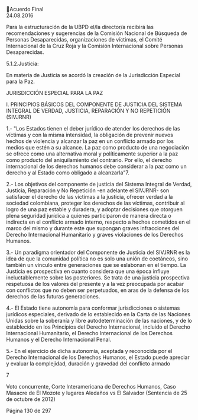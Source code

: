 Acuerdo Final  
24.08.2016  

Para  la  estructuración  de  la  UBPD  el/la  director/a  recibirá  las  recomendaciones  y  sugerencias  de  la 
Comisión  Nacional  de  Búsqueda  de  Personas  Desaparecidas,  organizaciones  de  víctimas,  el  Comité 
Internacional de la Cruz Roja y la Comisión Internacional sobre Personas Desaparecidas.  
 
5.1.2.Justicia:  
 
En materia de Justicia se acordó la creación de la Jurisdicción Especial para la Paz. 
 
 
 
JURISDICCIÓN ESPECIAL PARA LA PAZ 
 
I.
PRINCIPIOS  BÁSICOS  DEL  COMPONENTE  DE  JUSTICIA  DEL  SISTEMA  INTEGRAL  DE 
VERDAD, JUSTICIA, REPARACIÓN Y NO REPETICIÓN (SIVJRNR) 
 
1.- "Los Estados tienen el deber jurídico de atender los derechos de las víctimas y con la misma intensidad, 
la  obligación  de  prevenir  nuevos  hechos  de  violencia  y  alcanzar  la  paz  en  un  conflicto  armado  por  los 
medios que estén a su alcance. La paz como producto de una negociación se ofrece como una alternativa 
moral  y  políticamente  superior  a  la  paz  como  producto  del  aniquilamiento  del  contrario.  Por  ello,  el 
derecho internacional de los derechos humanos debe considerar a la paz como un derecho y al Estado 
como obligado a alcanzarla"7.  
 
2.-  Los  objetivos  del  componente  de  justicia  del  Sistema  Integral  de  Verdad,  Justicia,  Reparación  y  No 
Repetición -en adelante el SIVJRNR- son satisfacer el derecho de las víctimas a la justicia, ofrecer verdad 
a la sociedad colombiana, proteger los derechos de las víctimas, contribuir al logro de una paz estable y 
duradera, y adoptar decisiones que otorguen plena seguridad jurídica a quienes participaron de manera 
directa o indirecta en el conflicto armado interno, respecto a hechos cometidos en el marco del mismo y 
durante  este  que  supongan  graves  infracciones  del  Derecho  Internacional  Humanitario  y    graves 
violaciones de los Derechos Humanos. 
 
3.-  Un  paradigma  orientador  del  Componente  de  Justicia  del  SIVJRNR  es  la  idea  de  que  la  comunidad 
política no es solo una unión de coetáneos, sino también un vínculo entre generaciones que se eslabonan 
en el tiempo. La Justicia es prospectiva en cuanto considera que una época influye ineluctablemente sobre 
las  posteriores.  Se  trata  de  una  justicia  prospectiva  respetuosa  de  los  valores  del  presente  y  a  la  vez 
preocupada  por  acabar  con  conflictos  que  no  deben  ser  perpetuados,  en  aras  de  la  defensa  de  los 
derechos de las futuras generaciones. 
 
4.- El Estado tiene autonomía para conformar jurisdicciones o sistemas jurídicos especiales, derivado de 
lo  establecido  en  la  Carta  de  las  Naciones  Unidas  sobre  la  soberanía  y  libre  autodeterminación  de  las 
naciones, y de lo establecido en los Principios del Derecho Internacional, incluido el Derecho Internacional 
Humanitario, el Derecho Internacional de los Derechos Humanos y el Derecho Internacional Penal.   
 
5.- En el ejercicio de dicha autonomía, aceptada y reconocida por el Derecho Internacional de los Derechos 
Humanos, el Estado puede apreciar y evaluar la complejidad, duración y gravedad del conflicto armado 
                                                             
7

 Voto concurrente, Corte Interamericana de Derechos Humanos, Caso Masacre de El Mozote y lugares Aledaños vs El Salvador 
(Sentencia de 25 de octubre de 2012) 

Página 130 de 297 
 

